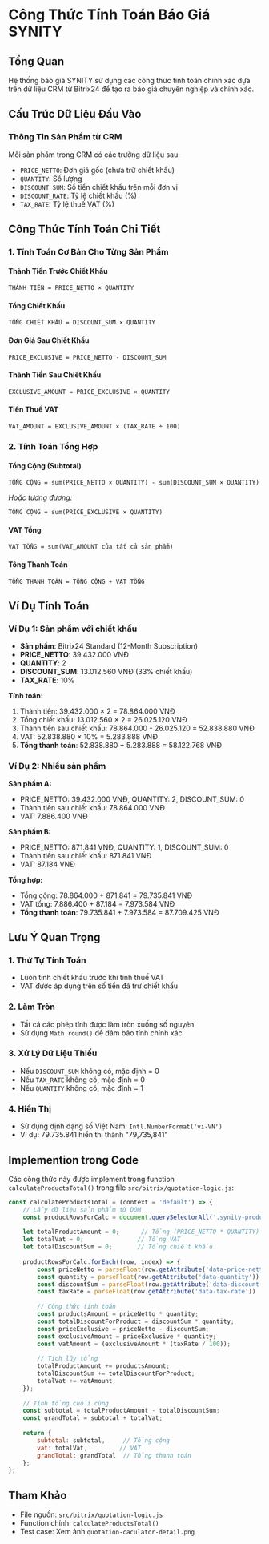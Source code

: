 # Công Thức Tính Toán Báo Giá SYNITY

## Tổng Quan

Hệ thống báo giá SYNITY sử dụng các công thức tính toán chính xác dựa trên dữ liệu CRM từ Bitrix24 để tạo ra báo giá chuyên nghiệp và chính xác.

## Cấu Trúc Dữ Liệu Đầu Vào

### Thông Tin Sản Phẩm từ CRM
Mỗi sản phẩm trong CRM có các trường dữ liệu sau:
- `PRICE_NETTO`: Đơn giá gốc (chưa trừ chiết khấu)
- `QUANTITY`: Số lượng
- `DISCOUNT_SUM`: Số tiền chiết khấu trên mỗi đơn vị
- `DISCOUNT_RATE`: Tỷ lệ chiết khấu (%)
- `TAX_RATE`: Tỷ lệ thuế VAT (%)

## Công Thức Tính Toán Chi Tiết

### 1. Tính Toán Cơ Bản Cho Từng Sản Phẩm

#### Thành Tiền Trước Chiết Khấu
```
THÀNH TIỀN = PRICE_NETTO × QUANTITY
```

#### Tổng Chiết Khấu
```
TỔNG CHIẾT KHẤU = DISCOUNT_SUM × QUANTITY
```

#### Đơn Giá Sau Chiết Khấu
```
PRICE_EXCLUSIVE = PRICE_NETTO - DISCOUNT_SUM
```

#### Thành Tiền Sau Chiết Khấu
```
EXCLUSIVE_AMOUNT = PRICE_EXCLUSIVE × QUANTITY
```

#### Tiền Thuế VAT
```
VAT_AMOUNT = EXCLUSIVE_AMOUNT × (TAX_RATE ÷ 100)
```

### 2. Tính Toán Tổng Hợp

#### Tổng Cộng (Subtotal)
```
TỔNG CỘNG = sum(PRICE_NETTO × QUANTITY) - sum(DISCOUNT_SUM × QUANTITY)
```
*Hoặc tương đương:*
```
TỔNG CỘNG = sum(PRICE_EXCLUSIVE × QUANTITY)
```

#### VAT Tổng
```
VAT TỔNG = sum(VAT_AMOUNT của tất cả sản phẩm)
```

#### Tổng Thanh Toán
```
TỔNG THANH TOÁN = TỔNG CỘNG + VAT TỔNG
```

## Ví Dụ Tính Toán

### Ví Dụ 1: Sản phẩm với chiết khấu
- **Sản phẩm**: Bitrix24 Standard (12-Month Subscription)
- **PRICE_NETTO**: 39.432.000 VNĐ
- **QUANTITY**: 2
- **DISCOUNT_SUM**: 13.012.560 VNĐ (33% chiết khấu)
- **TAX_RATE**: 10%

**Tính toán:**
1. Thành tiền: 39.432.000 × 2 = 78.864.000 VNĐ
2. Tổng chiết khấu: 13.012.560 × 2 = 26.025.120 VNĐ
3. Thành tiền sau chiết khấu: 78.864.000 - 26.025.120 = 52.838.880 VNĐ
4. VAT: 52.838.880 × 10% = 5.283.888 VNĐ
5. **Tổng thanh toán**: 52.838.880 + 5.283.888 = 58.122.768 VNĐ

### Ví Dụ 2: Nhiều sản phẩm
**Sản phẩm A:**
- PRICE_NETTO: 39.432.000 VNĐ, QUANTITY: 2, DISCOUNT_SUM: 0
- Thành tiền sau chiết khấu: 78.864.000 VNĐ
- VAT: 7.886.400 VNĐ

**Sản phẩm B:**
- PRICE_NETTO: 871.841 VNĐ, QUANTITY: 1, DISCOUNT_SUM: 0
- Thành tiền sau chiết khấu: 871.841 VNĐ
- VAT: 87.184 VNĐ

**Tổng hợp:**
- Tổng cộng: 78.864.000 + 871.841 = 79.735.841 VNĐ
- VAT tổng: 7.886.400 + 87.184 = 7.973.584 VNĐ
- **Tổng thanh toán**: 79.735.841 + 7.973.584 = 87.709.425 VNĐ

## Lưu Ý Quan Trọng

### 1. Thứ Tự Tính Toán
- Luôn tính chiết khấu trước khi tính thuế VAT
- VAT được áp dụng trên số tiền đã trừ chiết khấu

### 2. Làm Tròn
- Tất cả các phép tính được làm tròn xuống số nguyên
- Sử dụng `Math.round()` để đảm bảo tính chính xác

### 3. Xử Lý Dữ Liệu Thiếu
- Nếu `DISCOUNT_SUM` không có, mặc định = 0
- Nếu `TAX_RATE` không có, mặc định = 0
- Nếu `QUANTITY` không có, mặc định = 1

### 4. Hiển Thị
- Sử dụng định dạng số Việt Nam: `Intl.NumberFormat('vi-VN')`
- Ví dụ: 79.735.841 hiển thị thành "79,735,841"

## Implemention trong Code

Các công thức này được implement trong function `calculateProductsTotal()` trong file `src/bitrix/quotation-logic.js`:

```javascript
const calculateProductsTotal = (context = 'default') => {
    // Lấy dữ liệu sản phẩm từ DOM
    const productRowsForCalc = document.querySelectorAll('.synity-products-table tbody tr');
    
    let totalProductAmount = 0;      // Tổng (PRICE_NETTO * QUANTITY)
    let totalVat = 0;               // Tổng VAT
    let totalDiscountSum = 0;       // Tổng chiết khấu
    
    productRowsForCalc.forEach((row, index) => {
        const priceNetto = parseFloat(row.getAttribute('data-price-netto')) || 0;
        const quantity = parseFloat(row.getAttribute('data-quantity')) || 1;
        const discountSum = parseFloat(row.getAttribute('data-discount-sum')) || 0;
        const taxRate = parseFloat(row.getAttribute('data-tax-rate')) || 0;
        
        // Công thức tính toán
        const productsAmount = priceNetto * quantity;
        const totalDiscountForProduct = discountSum * quantity;
        const priceExclusive = priceNetto - discountSum;
        const exclusiveAmount = priceExclusive * quantity;
        const vatAmount = (exclusiveAmount * (taxRate / 100));
        
        // Tích lũy tổng
        totalProductAmount += productsAmount;
        totalDiscountSum += totalDiscountForProduct;
        totalVat += vatAmount;
    });
    
    // Tính tổng cuối cùng
    const subtotal = totalProductAmount - totalDiscountSum;
    const grandTotal = subtotal + totalVat;
    
    return {
        subtotal: subtotal,     // Tổng cộng
        vat: totalVat,         // VAT
        grandTotal: grandTotal  // Tổng thanh toán
    };
};
```

## Tham Khảo

- File nguồn: `src/bitrix/quotation-logic.js`
- Function chính: `calculateProductsTotal()`
- Test case: Xem ảnh `quotation-caculator-detail.png`